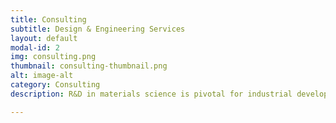 ```yaml
---
title: Consulting 
subtitle: Design & Engineering Services 
layout: default
modal-id: 2
img: consulting.png
thumbnail: consulting-thumbnail.png
alt: image-alt
category: Consulting
description: R&D in materials science is pivotal for industrial development, research and innovation. We are on a mission to accelerate materials discovery, streamline processes and resolve challenges, as indispensable partners in the ever-evolving field of material science.

---
```

